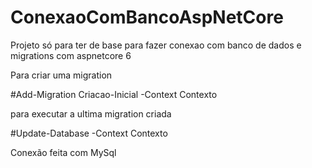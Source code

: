 # ConexaoComBancoAspNetCore
Projeto só para ter de base para fazer conexao com banco de dados e migrations com aspnetcore 6

Para criar uma migration 

#Add-Migration Criacao-Inicial -Context Contexto

para executar a ultima migration criada

#Update-Database -Context Contexto

Conexão feita com MySql
